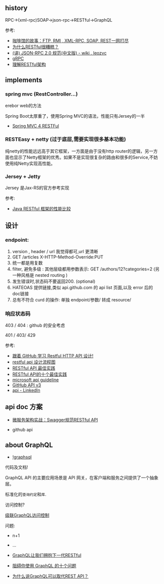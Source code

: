 ## history

RPC->(xml-rpc)SOAP->json-rpc->RESTful->GraphQL



参考:

- [咖啡馆的故事：FTP, RMI , XML-RPC, SOAP, REST一网打尽](https://mp.weixin.qq.com/s/OXIFJGSozoRWNaLhnD0wxw)
- [为什么RESTful很糟糕？](https://mp.weixin.qq.com/s/lmtcMxyOCGB11syWbG0e_g)
- [(译) JSON-RPC 2.0 规范(中文版) - wiki . leozvc](http://wiki.geekdream.com/Specification/json-rpc_2.0.html)
- [gRPC](https://www.infoq.cn/article/2015%2F03%2Fgrpc-google-http2-protobuf)
- [理解RESTful架构](http://www.ruanyifeng.com/blog/2011/09/restful.html)


## implements

### spring mvc (RestController...)

erebor web的方法

Spring Boot太厚重了，使用Spring MVC的语法，性能只有Jersey的一半

- [Spring MVC 4 RESTFul](https://blog.csdn.net/w605283073/article/details/51338765)

### RESTEasy + netty (过于底层,需要实现很多基本功能)
纯netty的性能远远高于其它框架，一方面是由于没有http router的逻辑，另一方面也显示了Netty框架的优秀。如果不是实现很复杂的路由和很多的Service,不妨使用纯Netty实现高性能。


### Jersey + Jetty
Jersey 是Jax-RS的官方参考实现


参考:

- [Java RESTful 框架的性能比较](https://mp.weixin.qq.com/s/QFjHgblbmVIUQfIz__BbGQ)



## 设计

### endpoint:

1. version , header / url 我觉得都可,url 更清晰
2.  GET /articles
    X-HTTP-Method-Override:PUT
3. 统一都是用复数
4. filter, 避免多级 : 其他层级都用参数表示: GET /authors/12?categories=2 (另一种风格是 nested routing )
5. 发生错误时,状态码不要返回200. (optional)
6. HATEOAS 提供链接,类似 api.github.com 的 api list 页面,以及 error 后的 doc链接
7. 总有不符合 curd 的操作: 单独 endpoint/参数/ 转成 resource/

### 响应状态码

403 / 404 : github 的安全考虑

401 / 403/ 429




参考:

- [跟着 GitHub 学习 Restful HTTP API 设计!](https://mp.weixin.qq.com/s/2CxmkPH4wQc8T_45n_vHlg)
- [restful api 设计流程图](http://mmbiz.qpic.cn/mmbiz/INlUsGVmMrAFfPl5qF8DHibSGjOOaWz0pSzWrRNnPLUbsm9HATqJFYMB5gE2pAtPVw1lvGNs4zQKYmGia6uDlfTA/640?wx_fmt=png&tp=webp&wxfrom=5&wx_lazy=1&wx_co=1)
- [RESTful API 最佳实践](https://mp.weixin.qq.com/s/kF3puRCM4cczVMwkQwIMqg)
- [RESTful API的十个最佳实践](http://www.cnblogs.com/xiaoyaojian/p/4612503.html)
- [microsoft api guideline](https://github.com/Microsoft/api-guidelines/blob/master/Guidelines.md)
- [GitHub API v3](https://developer.github.com/v3/)
- [api - LinkedIn](https://docs.microsoft.com/en-us/linkedin/shared/authentication/client-credentials-flow?context=linkedin/context)

## api doc 方案

- [微服务架构实战：Swagger规范RESTful API](https://mp.weixin.qq.com/s/N54vIfUQaeTljkyWaV9ppA)

- github api


## about GraphQL


- [!graphsql](http://jerryblog-image.b0.upaiyun.com/blog/posts/backend-arch.png)

代码及文档!

GraphQL API 的主要应用场景是 API 网关，在客户端和服务之间提供了一个抽象层。

标准化的`查询约定`和`库`.

访问控制?

[级联GraphQL访问控制](https://onetwo.ren/%E7%BA%A7%E8%81%94GraphQL%E8%AE%BF%E9%97%AE%E6%8E%A7%E5%88%B6/)

问题:

- n+1
- ...

- [GraphQL让我们拥抱下一代RESTful](https://mp.weixin.qq.com/s/377njACyhY5hPrKTIRmB2Q)
- [阻碍你使用 GraphQL 的十个问题](http://jerryzou.com/posts/10-questions-about-graphql/)
- [为什么说GraphQL可以取代REST API？](https://mp.weixin.qq.com/s/X-jm7jLXWmMmLBVgHfkRiQ)


